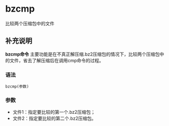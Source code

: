 bzcmp
===

比较两个压缩包中的文件

## 补充说明

**bzcmp命令** 主要功能是在不真正解压缩.bz2压缩包的情况下，比较两个压缩包中的文件，省去了解压缩后在调用cmp命令的过程。

###  语法

```
bzcmp(参数)
```

###  参数

* 文件1：指定要比较的第一个.bz2压缩包；
* 文件2：指定要比较的第二个.bz2压缩包。


